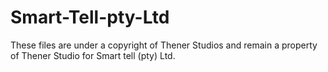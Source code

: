 # Smart-Tell-pty-Ltd
These files are under a copyright of Thener Studios and remain a property of Thener Studio for Smart tell (pty) Ltd.
